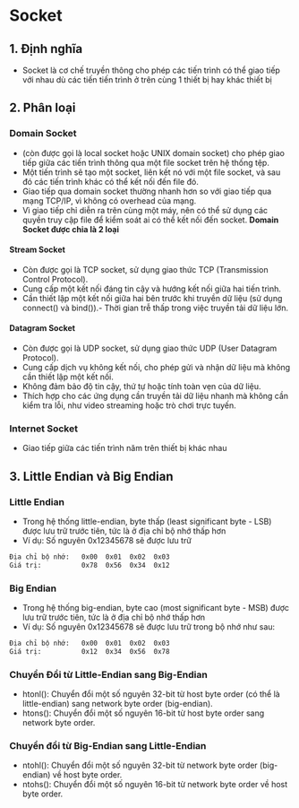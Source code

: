 # Socket

## 1. Định nghĩa

- Socket là cơ chế truyền thông cho phép các tiến trình có thể giao tiếp với nhau dù các tiến tiến trình ở trên cùng 1 thiết bị hay khác thiết bị

## 2. Phân loại

### Domain Socket

- (còn được gọi là local socket hoặc UNIX domain socket) cho phép giao tiếp giữa các tiến trình thông qua một file socket trên hệ thống tệp.
- Một tiến trình sẽ tạo một socket, liên kết nó với một file socket, và sau đó các tiến trình khác có thể kết nối đến file đó.
- Giao tiếp qua domain socket thường nhanh hơn so với giao tiếp qua mạng TCP/IP, vì không có overhead của mạng.
- Vì giao tiếp chỉ diễn ra trên cùng một máy, nên có thể sử dụng các quyền truy cập file để kiểm soát ai có thể kết nối đến socket.
  **Domain Socket được chia là 2 loại**

#### Stream Socket

- Còn được gọi là TCP socket, sử dụng giao thức TCP (Transmission Control Protocol).
- Cung cấp một kết nối đáng tin cậy và hướng kết nối giữa hai tiến trình.
- Cần thiết lập một kết nối giữa hai bên trước khi truyền dữ liệu (sử dụng connect() và bind()).- Thời gian trễ thấp trong việc truyền tải dữ liệu lớn.

#### Datagram Socket

- Còn được gọi là UDP socket, sử dụng giao thức UDP (User Datagram Protocol).
- Cung cấp dịch vụ không kết nối, cho phép gửi và nhận dữ liệu mà không cần thiết lập một kết nối.
- Không đảm bảo độ tin cậy, thứ tự hoặc tính toàn vẹn của dữ liệu.
- Thích hợp cho các ứng dụng cần truyền tải dữ liệu nhanh mà không cần kiểm tra lỗi, như video streaming hoặc trò chơi trực tuyến.

### Internet Socket

- Giao tiếp giữa các tiến trình năm trên thiết bị khác nhau

## 3. Little Endian và Big Endian

### Little Endian

- Trong hệ thống little-endian, byte thấp (least significant byte - LSB) được lưu trữ trước tiên, tức là ở địa chỉ bộ nhớ thấp hơn
- Ví dụ: Số nguyên 0x12345678 sẽ được lưu trữ

```bash
Địa chỉ bộ nhớ:   0x00  0x01  0x02  0x03
Giá trị:          0x78  0x56  0x34  0x12
```

### Big Endian

- Trong hệ thống big-endian, byte cao (most significant byte - MSB) được lưu trữ trước tiên, tức là ở địa chỉ bộ nhớ thấp hơn
- Ví dụ: Số nguyên 0x12345678 sẽ được lưu trữ trong bộ nhớ như sau:

```bash
Địa chỉ bộ nhớ:   0x00  0x01  0x02  0x03
Giá trị:          0x12  0x34  0x56  0x78
```

### Chuyển Đổi từ Little-Endian sang Big-Endian

- htonl(): Chuyển đổi một số nguyên 32-bit từ host byte order (có thể là little-endian) sang network byte order (big-endian).
- htons(): Chuyển đổi một số nguyên 16-bit từ host byte order sang network byte order.

### Chuyển đổi từ Big-Endian sang Little-Endian

- ntohl(): Chuyển đổi một số nguyên 32-bit từ network byte order (big-endian) về host byte order.
- ntohs(): Chuyển đổi một số nguyên 16-bit từ network byte order về host byte order.
